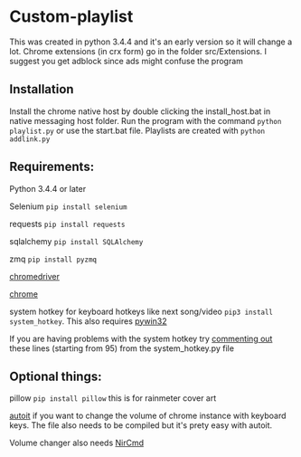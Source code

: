 # Custom-playlist

This was created in python 3.4.4 and it's an early version so it will change a lot. Chrome extensions (in crx form) go in the folder src/Extensions. I suggest you get adblock since ads might confuse the program

## Installation

Install the chrome native host by double clicking the install_host.bat in native messaging host folder. Run the program with the command `python playlist.py` or use the start.bat file. Playlists are created with `python addlink.py` 

## Requirements:

Python 3.4.4 or later

Selenium `pip install selenium`

requests `pip install requests`

sqlalchemy `pip install SQLAlchemy`

zmq `pip install pyzmq`

[chromedriver](https://sites.google.com/a/chromium.org/chromedriver/)

[chrome](https://www.google.com/chrome/browser/desktop/index.html)

system hotkey for keyboard hotkeys like next song/video `pip3 install system_hotkey`. This also requires [pywin32](https://sourceforge.net/projects/pywin32/files/pywin32/Build%20220/)

If you are having problems with the system hotkey try [commenting out](https://gyazo.com/d992536c001ef3f7d28fac9c1c04f7d3) these lines (starting from 95) from the system_hotkey.py file


## Optional things:

pillow `pip install pillow` this is for rainmeter cover art

[autoit](https://www.autoitscript.com/site/) if you want to change the volume of chrome instance with keyboard keys. The file also needs to be compiled but it's prety easy with autoit.

Volume changer also needs [NirCmd](http://www.nirsoft.net/utils/nircmd.html)
